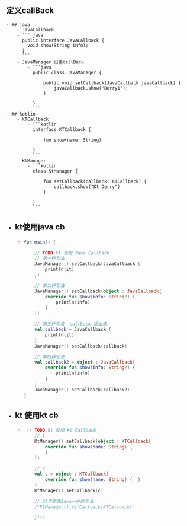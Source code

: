 ## 定义callBack
	- ## java
		- JavaCallback
		- ``` java
		  public interface JavaCallback {
		  	void show(String info);
		  }
		  ```
		- JavaManager 设置callBack
			- ```java
			  public class JavaManager {
			  
			      public void setCallback(JavaCallback javaCallback) {
			          javaCallback.show("Derry1");
			      }
			  
			  }
			  ```
	- ## kotlin
		- KTCallback
			- ```kotlin
			  interface KTCallback {
			  
			      fun show(name: String)
			  
			  }
			  ```
		- KtManager
			- ```kotlin
			  class KtManager {
			  
			      fun setCallback(callback: KTCallback) {
			          callback.show("Kt Derry")
			      }
			  
			  }
			  ```
- ## kt使用java cb
	- ```kotlin
	  fun main() {
	  
	      // TODO kt 使用 Java Callback
	      // 第一种写法
	      JavaManager().setCallback(JavaCallback {
	          println(it)
	      })
	  
	      // 第二种写法
	      JavaManager().setCallback(object : JavaCallback{
	          override fun show(info: String?) {
	              println(info)
	          }
	      })
	  
	      // 第三种写法  callback 提出来
	      val callback = JavaCallback {
	          println(it)
	      }
	      JavaManager().setCallback(callback)
	  
	      // 第四种写法
	      val callback2 = object : JavaCallback{
	          override fun show(info: String?) {
	              println(info)
	          }
	      }
	      JavaManager().setCallback(callback2)
	  }
	  ```
- ## kt 使用kt cb
	- ```kotlin 
	   // TODO kt 使用 kt Callback
	      // 1
	      KtManager().setCallback(object : KTCallback{
	          override fun show(name: String) {
	          }
	      })
	  
	      // 2
	      val c = object : KTCallback{
	          override fun show(name: String) {  }
	      }
	      KtManager().setCallback(c)
	  
	      // Kt不能像Java一样的写法
	      /*KtManager().setCallback(KTCallback{
	  
	      })*/
	  ```